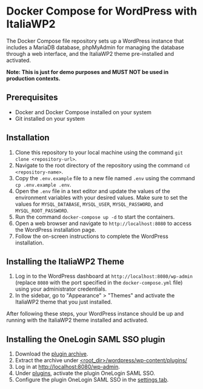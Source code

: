 # Docker Compose for WordPress with ItaliaWP2

The Docker Compose file repository sets up a WordPress instance that includes a MariaDB database, phpMyAdmin for managing the database through a web interface, and the ItaliaWP2 theme pre-installed and activated.

**Note: This is just for demo purposes and MUST NOT be used in production contexts.**

## Prerequisites

- Docker and Docker Compose installed on your system
- Git installed on your system

## Installation

1. Clone this repository to your local machine using the command `git clone <repository-url>`.
2. Navigate to the root directory of the repository using the command `cd <repository-name>`.
3. Copy the `.env.example` file to a new file named `.env` using the command `cp .env.example .env`.
4. Open the `.env` file in a text editor and update the values of the environment variables with your desired values. Make sure to set the values for `MYSQL_DATABASE`, `MYSQL_USER`, `MYSQL_PASSWORD`, and `MYSQL_ROOT_PASSWORD`.
5. Run the command `docker-compose up -d` to start the containers.
6. Open a web browser and navigate to `http://localhost:8080` to access the WordPress installation page.
7. Follow the on-screen instructions to complete the WordPress installation.

## Installing the ItaliaWP2 Theme

1. Log in to the WordPress dashboard at `http://localhost:8080/wp-admin` (replace `8080` with the port specified in the `docker-compose.yml` file) using your administrator credentials.
2. In the sidebar, go to "Appearance" > "Themes" and activate the ItaliaWP2 theme that you just installed.

After following these steps, your WordPress instance should be up and running with the ItaliaWP2 theme installed and activated.

## Installing the OneLogin SAML SSO plugin

1. Download the [plugin archive](https://downloads.wordpress.org/plugin/onelogin-saml-sso.zip).
2. Extract the archive under [<root_dir>/wordpress/wp-content/plugins/](wordpress/wp-content/plugins/)
3. Log in at [http://localhost:8080/wp-admin](http://localhost:8080/wp-admin).
4. Under [plugins](http://localhost:8080/wp-admin/plugins.php), activate the plugin OneLogin SAML SSO.
5. Configure the plugin OneLogin SAML SSO in the [settings tab](http://localhost:8080/wp-admin/options-general.php?page=onelogin_saml_configuration).
